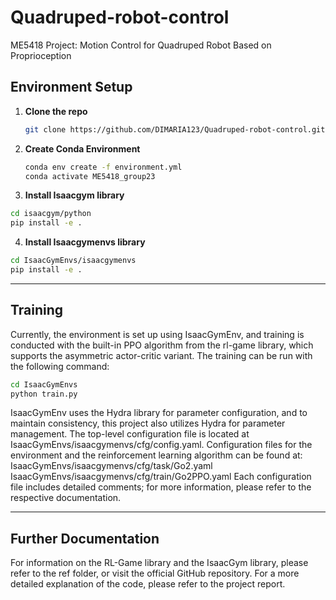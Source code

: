 
# Quadruped-robot-control
ME5418 Project: Motion Control for Quadruped Robot Based on Proprioception

## Environment Setup

1. **Clone the repo**  
   ```bash
   git clone https://github.com/DIMARIA123/Quadruped-robot-control.git
   ```

2. **Create Conda Environment**  
   ```bash
   conda env create -f environment.yml
   conda activate ME5418_group23
   ```
 
 3. **Install Isaacgym library**  
   ```bash
   cd isaacgym/python
   pip install -e .
   ```
   
 4. **Install Isaacgymenvs library**  
   ```bash
   cd IsaacGymEnvs/isaacgymenvs
   pip install -e .
   ```
   
---

## Training

Currently, the environment is set up using IsaacGymEnv, and training is conducted with the built-in PPO algorithm from the rl-game library, which supports the asymmetric actor-critic variant. The training can be run with the following command:
   ```bash
   cd IsaacGymEnvs
   python train.py
   ```
IsaacGymEnv uses the Hydra library for parameter configuration, and to maintain consistency, this project also utilizes Hydra for parameter management. The top-level configuration file is located at 
   IsaacGymEnvs/isaacgymenvs/cfg/config.yaml. 
Configuration files for the environment and the reinforcement learning algorithm can be found at:
   IsaacGymEnvs/isaacgymenvs/cfg/task/Go2.yaml
   IsaacGymEnvs/isaacgymenvs/cfg/train/Go2PPO.yaml 
Each configuration file includes detailed comments; for more information, please refer to the respective documentation.

---

## Further Documentation

For information on the RL-Game library and the IsaacGym library, please refer to the ref folder, or visit the official GitHub repository. For a more detailed explanation of the code, please refer to the project report.

